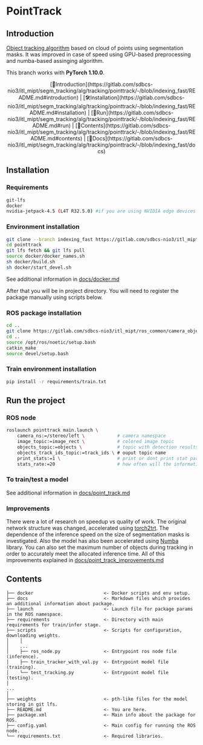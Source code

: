 # PointTrack

## Introduction

[Object tracking algorithm](https://gitlab.com/sdbcs-nio3/itl_mipt/segm_tracking/alg/tracking/pointtrack/-/blob/indexing_fast/docs/point_track.md) based on cloud of points using segmentation masks. It was improved in case of speed using GPU-based preprocessing and numba-based assinging algorithm.

This branch works with **PyTorch 1.10.0**.

<div align="center">
[💪Introduction](https://gitlab.com/sdbcs-nio3/itl_mipt/segm_tracking/alg/tracking/pointtrack/-/blob/indexing_fast/README.md#introduction) |
[🛠️Installation](https://gitlab.com/sdbcs-nio3/itl_mipt/segm_tracking/alg/tracking/pointtrack/-/blob/indexing_fast/README.md#installation) |
[🏃Run](https://gitlab.com/sdbcs-nio3/itl_mipt/segm_tracking/alg/tracking/pointtrack/-/blob/indexing_fast/README.md#run) |
[👀Contents](https://gitlab.com/sdbcs-nio3/itl_mipt/segm_tracking/alg/tracking/pointtrack/-/blob/indexing_fast/README.md#contents) |
[🔖Docs](https://gitlab.com/sdbcs-nio3/itl_mipt/segm_tracking/alg/tracking/pointtrack/-/blob/indexing_fast/docs)

</div>

## Installation

### Requirements

```bash
git-lfs
docker
nvidia-jetpack-4.5 (L4T R32.5.0) #if you are using NVIDIA edge devices
```

### Environment installation

```bash
git clone --branch indexing_fast https://gitlab.com/sdbcs-nio3/itl_mipt/segm_tracking/alg/tracking/pointtrack.git
cd pointtrack
git lfs fetch && git lfs pull
source docker/docker_names.sh
sh docker/build.sh
sh docker/start_devel.sh
```
See additional information in [docs/docker.md](https://gitlab.com/sdbcs-nio3/itl_mipt/segm_tracking/alg/tracking/pointtrack/-/blob/indexing_fast/docs/docker.md)

After that you will be in project directory. You will need to register the package manually using scripts below.

### ROS package installation

```bash
cd ..
git clone https://gitlab.com/sdbcs-nio3/itl_mipt/ros_common/camera_objects_msgs.git
cd ..
source /opt/ros/noetic/setup.bash
catkin_make
source devel/setup.bash
```
### Train environment installation

```bash
pip install -r requirements/train.txt
```

## Run the project

### ROS node

```bash
roslaunch pointtrack main.launch \
    camera_ns:=/stereo/left \            # camera namespace
    image_topic:=image_rect \            # colored image topic 
    objects_topic:=objects \             # topic with detection results (see camera object msgs)
    objects_track_ids_topic:=track_ids \ # ouput topic name
    print_stats:=1 \                     # print or dont print stat params
    stats_rate:=20                       # how often will the information be printed
```

### To train/test a model

See additional information in [docs/point_track.md](https://gitlab.com/sdbcs-nio3/itl_mipt/segm_tracking/alg/tracking/pointtrack/-/blob/indexing_fast/docs/point_track.md)

### Improvements

There were a lot of research on speedup vs quality of work. The original network structure was changed, accelerated using [torch2trt](https://nvidia-ai-iot.github.io/torch2trt/master/getting_started.html). The dependence of the inference speed on the size of segmentation masks is investigated. Also the model has also been accelerated using [Numba](https://numba.pydata.org) library. You can also set the maximum number of objects during tracking in order to accurately meet the allocated inference time.
All of this improvements explained in [docs/point_track_improvements.md](https://gitlab.com/sdbcs-nio3/itl_mipt/segm_tracking/alg/tracking/pointtrack/-/blob/indexing_fast/docs/point_track_improvements.md)

## Contents

```
├── docker                          <- Docker scripts and env setup.
├── docs                            <- Markdown files which provides an additional information about package.
├── launch                          <- Launch file for package params in the ROS namespace.
├── requirements                    <- Directory with main requirements for train/infer stage.
├── scripts                         <- Scripts for configuration, downloading weights.
│    │
│    ...
│    ├── ros_node.py                <- Entrypoint ros node file (inference).
│    ├── train_tracker_with_val.py  <- Entrypoint model file (training).
│    └── test_tracking.py           <- Entrypoint model file (testing).
│
...
│
├── weights                         <- pth-like files for the model storing in git lfs.
├── README.md                       <- You are here.
├── package.xml                     <- Main info about the package for ROS.
├── config.yaml                     <- Main config for running the ROS node.
└── requirements.txt                <- Required libraries.
```


